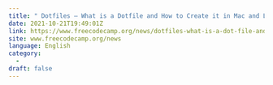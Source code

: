 ```yaml
---
title: " Dotfiles – What is a Dotfile and How to Create it in Mac and Linux "
date: 2021-10-21T19:49:01Z
link: https://www.freecodecamp.org/news/dotfiles-what-is-a-dot-file-and-how-to-create-it-in-mac-and-linux/?utm_medium=RSS&utm_source=news.12bit.vn
site: www.freecodecamp.org/news
language: English
category:
  -   
draft: false
---
```

